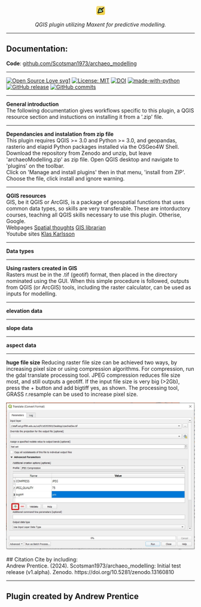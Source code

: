 <p align="center">
  <img src="images/icon.png" alt="predictive modelling logo"/>
</p>

<p align="center">
  <em>QGIS plugin utilizing Maxent for predictive modelling.</em>
</p>

---
## Documentation:

**Code**: [github.com/Scotsman1973/archaeo_modelling](https://github.com/Scotsman1973/archaeo_modelling/blob/main/archaeo_modelling.zip)

---
[![Open Source Love svg1](https://badges.frapsoft.com/os/v1/open-source.svg?v=103)](https://github.com/ellerbrock/open-source-badges/)
[![License: MIT](https://img.shields.io/badge/license-MIT-blue.svg)](https://opensource.org/license/mit)
[![DOI](https://zenodo.org/badge/DOI/10.5281/zenodo.13160810.svg)](https://doi.org/10.5281/zenodo.13160810)
[![made-with-python](https://img.shields.io/badge/Made%20with-Python-ffd040.svg)](https://www.python.org/)
[![GitHub release](https://img.shields.io/github/release/Scotsman1973/archaeo_modelling.svg)](https://github.com/Scotsman1973/archaeo_modelling/releases)
[![GitHub commits](https://img.shields.io/github/commits-since/Scotsman1973/archaeo_modelling/v1.alpha.svg)](https://GitHub.com/Scotsman1973/archaeo_modelling/commit/)

---
**General introduction**<br>
The following documentation gives workflows specific to this plugin, a QGIS resource section and instuctions on installing it from a '.zip' file.

---
**Dependancies and instalation from zip file**<br>
This plugin requires QGIS >= 3.0 and Python >= 3.0, and geopandas, rasterio and elapid Python packages installed via the OSGeo4W Shell.<br>
Download the repository from Zenodo and unzip, but leave 'archaeoModelling.zip' as zip file.  Open QGIS desktop and navigate to 'plugins' on the toolbar.<br>
Click on 'Manage and install plugins' then in that menu, 'install from ZIP'.  Choose the file, click install and ignore warning.


---
**QGIS resources**<br>
GIS, be it QGIS or ArcGIS, is a package of geospatial functions that uses common data types, so skills are very transferable.  These are intorductory courses, teaching all QGIS skills necessary to use this plugin.  Otherise, Google.
<br>
Webpages
[Spatial thoughts](https://courses.spatialthoughts.com/introduction-to-qgis.html)
[GIS librarian](https://www.geographyrealm.com/role-gis-librarians/)
<br>
Youtube sites
[Klas Karlsson](https://www.youtube.com/channel/UCxs7cfMwzgGZhtUuwhny4-Q)

---
**Data types**


---
**Using rasters created in GIS**<br>
Rasters must be in the .tif (geotif) format, then placed in the directory nominated using the GUI.  When this simple procedure is followed, outputs from QGIS (or ArcGIS) tools, including the raster calculator, can be used as inputs for modelling.

---
**elevation data**


---
**slope data**



---
**aspect data**


---
**huge file size**
Reducing raster file size can be achieved two ways, by increasing pixel size or using compression algorithms.  For compression, run the gdal translate processing tool.  JPEG compression reduces file size most, and still outputs a geotiff.  If the input file size is very big (>2Gb), press the + button and add bigtiff yes, as shown.  The processing tool, GRASS r.resample can be used to increase pixel size.

<p align="center">
  <img src="images/compressTiff.jpg" alt="compress tiff"/>
</p>
## Citation
Cite by including:
<br>
Andrew Prentice. (2024). Scotsman1973/archaeo_modelling: Initial test release (v1.alpha). Zenodo. https://doi.org/10.5281/zenodo.13160810

---
## Plugin created by Andrew Prentice
